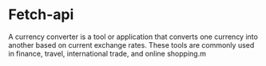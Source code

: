# Fetch-api
A currency converter is a tool or application that converts one currency into another based on current exchange rates. These tools are commonly used in finance, travel, international trade, and online shopping.m

